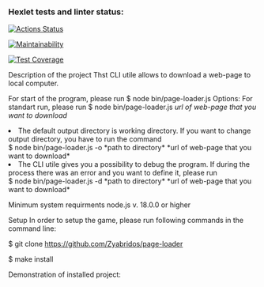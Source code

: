 ### Hexlet tests and linter status:
[![Actions Status](https://github.com/Zyabridos/fullstack-javascript-project-4/actions/workflows/hexlet-check.yml/badge.svg)](https://github.com/Zyabridos/fullstack-javascript-project-4/actions)

[![Maintainability](https://api.codeclimate.com/v1/badges/8f6ef9f2ab6b7a9a4403/maintainability)](https://codeclimate.com/github/Zyabridos/fullstack-javascript-project-4/maintainability)

[![Test Coverage](https://api.codeclimate.com/v1/badges/8f6ef9f2ab6b7a9a4403/test_coverage)](https://codeclimate.com/github/Zyabridos/fullstack-javascript-project-4/test_coverage)

Description of the project
Thst CLI utile allows to download a web-page to local computer.

For start of the program, please run 
$ node bin/page-loader.js
Options:
  For standart run, please run
$ node bin/page-loader.js *url of web-page that you want to download*
  <li>The default output directory is working directory. If you want to change output directory, you have to run the command </li>
$ node bin/page-loader.js -o *path to directory* *url of web-page that you want to download*
  <li>The CLI utile gives you a possibility to debug the program. If during the process there was an error and you want to define it, please run </li>
$ node bin/page-loader.js -d *path to directory* *url of web-page that you want to download*

Minimum system requirments
node.js v. 18.0.0 or higher

Setup
In order to setup the game, please run following commands in the command line:

$ git clone https://github.com/Zyabridos/page-loader

$ make install

Demonstration of installed project:
